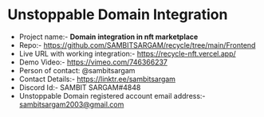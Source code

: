 # Unstoppable Domain Integration


* Project name:- **Domain integration in nft marketplace**
* Repo:- https://github.com/SAMBITSARGAM/recycle/tree/main/Frontend
* Live URL with working integration:- https://recycle-nft.vercel.app/
* Demo Video:- https://vimeo.com/746366237
* Person of contact: @sambitsargam
* Contact Details:- https://linktr.ee/sambitsargam
* Discord Id:- SAMBIT SARGAM#4848
* Unstoppable Domain registered account email address:- sambitsargam2003@gmail.com


